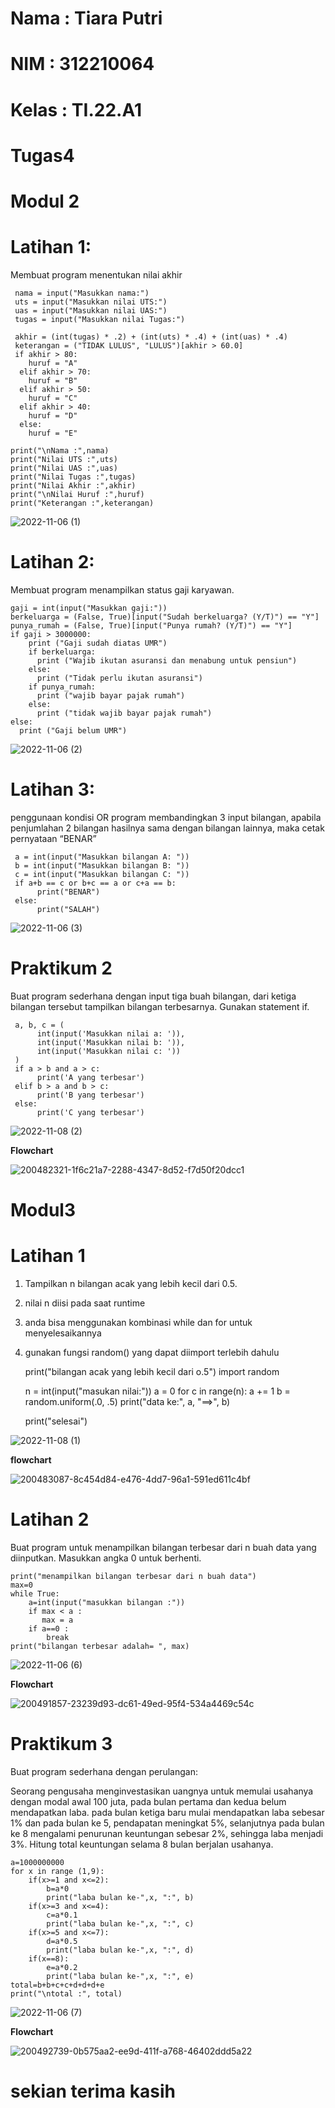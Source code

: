 # Nama : Tiara Putri
# NIM : 312210064
# Kelas : TI.22.A1

# Tugas4
# **Modul 2**

# **Latihan 1:** 
Membuat program menentukan nilai akhir

     nama = input("Masukkan nama:")
     uts = input("Masukkan nilai UTS:")
     uas = input("Masukkan nilai UAS:")
     tugas = input("Masukkan nilai Tugas:")
  
     akhir = (int(tugas) * .2) + (int(uts) * .4) + (int(uas) * .4)
     keterangan = ("TIDAK LULUS", "LULUS")[akhir > 60.0]
     if akhir > 80:
        huruf = "A"
      elif akhir > 70:
        huruf = "B"
      elif akhir > 50:
        huruf = "C"
      elif akhir > 40:
        huruf = "D"
      else:
        huruf = "E"
    
    print("\nNama :",nama)
    print("Nilai UTS :",uts)
    print("Nilai UAS :",uas)
    print("Nilai Tugas :",tugas)
    print("Nilai Akhir :",akhir)
    print("\nNilai Huruf :",huruf)
    print("Keterangan :",keterangan)

![2022-11-06 (1)](https://user-images.githubusercontent.com/115775237/200157183-218c14c5-d881-4345-9d5f-2eabffe37d10.png)

# **Latihan 2:**

Membuat program menampilkan status gaji karyawan.

    gaji = int(input("Masukkan gaji:"))
    berkeluarga = (False, True)[input("Sudah berkeluarga? (Y/T)") == "Y"]
    punya_rumah = (False, True)[input("Punya rumah? (Y/T)") == "Y"]
    if gaji > 3000000:
        print ("Gaji sudah diatas UMR")
        if berkeluarga:
          print ("Wajib ikutan asuransi dan menabung untuk pensiun")
        else:
          print ("Tidak perlu ikutan asuransi")
        if punya_rumah:
          print ("wajib bayar pajak rumah")
        else:
          print ("tidak wajib bayar pajak rumah")
    else:
      print ("Gaji belum UMR")

![2022-11-06 (2)](https://user-images.githubusercontent.com/115775237/200157215-c4cb0a6b-740f-4450-96b0-82d12d0dbe46.png)

# **Latihan 3:**

penggunaan kondisi OR program membandingkan 3 input bilangan, apabila penjumlahan 2 bilangan hasilnya sama dengan bilangan lainnya, maka cetak pernyataan “BENAR”

     a = int(input("Masukkan bilangan A: "))
     b = int(input("Masukkan bilangan B: "))
     c = int(input("Masukkan bilangan C: "))
     if a+b == c or b+c == a or c+a == b:
          print("BENAR")
     else:
          print("SALAH")
      
![2022-11-06 (3)](https://user-images.githubusercontent.com/115775237/200157242-6198e26f-37a1-4f47-b177-b956056adb22.png)
  
# **Praktikum 2**

Buat program sederhana dengan input tiga buah bilangan, dari ketiga bilangan
tersebut tampilkan bilangan terbesarnya. Gunakan statement if.

     a, b, c = (
          int(input('Masukkan nilai a: ')),
          int(input('Masukkan nilai b: ')),
          int(input('Masukkan nilai c: '))
     )
     if a > b and a > c:
          print('A yang terbesar')
     elif b > a and b > c:
          print('B yang terbesar')
     else:
          print('C yang terbesar')

![2022-11-08 (2)](https://user-images.githubusercontent.com/115775237/200522792-18622659-df9d-4801-a63c-c0d7533ae534.png)

**Flowchart**

![200482321-1f6c21a7-2288-4347-8d52-f7d50f20dcc1](https://user-images.githubusercontent.com/115775237/200523091-2e92028d-de7d-41c5-a88f-032e74b04ec8.png)

# **Modul3**

# **Latihan 1**

1. Tampilkan n bilangan acak yang lebih kecil dari 0.5.
2. nilai n diisi pada saat runtime
3. anda bisa menggunakan kombinasi while dan for untuk menyelesaikannya
4. gunakan fungsi random() yang dapat diimport terlebih dahulu

     print("bilangan acak yang lebih kecil dari o.5")
     import random

     n = int(input("masukan nilai:"))
     a = 0
     for c in range(n):
          a += 1
          b = random.uniform(.0, .5)
          print("data ke:", a, "==>", b)

     print("selesai")

![2022-11-08 (1)](https://user-images.githubusercontent.com/115775237/200519047-0eaaa049-40c2-4283-8537-708b9a9b0e10.png)

**flowchart**

![200483087-8c454d84-e476-4dd7-96a1-591ed611c4bf](https://user-images.githubusercontent.com/115775237/200520077-f251f0bf-350b-42d3-b67c-ea6f39c8a4ea.png)

# **Latihan 2**

Buat program untuk menampilkan bilangan terbesar dari n buah data yang diinputkan. Masukkan angka 0 untuk berhenti.
    
    print("menampilkan bilangan terbesar dari n buah data")
    max=0
    while True:
        a=int(input("masukkan bilangan :"))
        if max < a :
           max = a
        if a==0 :
            break
    print("bilangan terbesar adalah= ", max)

![2022-11-06 (6)](https://user-images.githubusercontent.com/115775237/200157454-130a9ee1-b0bd-446a-a17e-0f7affcace84.png)

**Flowchart**

![200491857-23239d93-dc61-49ed-95f4-534a4469c54c](https://user-images.githubusercontent.com/115775237/200523921-71ce79ed-7509-41d8-b874-9049c754a85c.png)

# **Praktikum 3**

Buat program sederhana dengan perulangan:

Seorang pengusaha menginvestasikan uangnya untuk memulai usahanya dengan modal awal 100 juta, pada bulan pertama dan kedua belum mendapatkan laba. pada bulan ketiga baru mulai mendapatkan laba sebesar 1% dan pada bulan ke 5, pendapatan meningkat 5%, selanjutnya pada bulan ke 8 mengalami penurunan keuntungan sebesar 2%, sehingga laba menjadi 3%. Hitung total keuntungan selama 8 bulan berjalan usahanya.

    a=1000000000
    for x in range (1,9):
        if(x>=1 and x<=2):
            b=a*0
            print("laba bulan ke-",x, ":", b)
        if(x>=3 and x<=4):
            c=a*0.1
            print("laba bulan ke-",x, ":", c)
        if(x>=5 and x<=7):
            d=a*0.5
            print("laba bulan ke-",x, ":", d)
        if(x==8):
            e=a*0.2
            print("laba bulan ke-",x, ":", e)
    total=b+b+c+c+d+d+d+e
    print("\ntotal :", total)
    
![2022-11-06 (7)](https://user-images.githubusercontent.com/115775237/200157479-2b49efa3-6ae3-43e5-aba8-9c9ccf92048d.png)

**Flowchart**

![200492739-0b575aa2-ee9d-411f-a768-46402ddd5a22](https://user-images.githubusercontent.com/115775237/200523654-91de6485-2606-4443-98d1-f5bbb40673e9.png)

# sekian terima kasih
